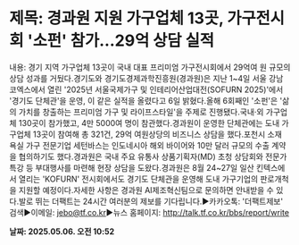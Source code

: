 # **제목: 경과원 지원 가구업체 13곳, 가구전시회 '소펀' 참가…29억 상담 실적**

  내용: 경기 지역 가구업체 13곳이 국내 대표 프리미엄 가구전시회에서 29억여 원 규모의 상담 성과를 거뒀다.경기도와 경기도경제과학진흥원(경과원)은 지난 1~4일 서울 강남 코엑스에서 열린 '2025년 서울국제가구 및 인테리어산업대전(SOFURN 2025)'에서 '경기도 단체관'을 운영, 이 같은 실적을 올렸다고 6일 밝혔다.올해 6회째인 '소펀'은 '삶의 가치를 창출하는 프리미엄 가구 및 라이프스타일'을 주제로 진행됐다.국내·외 가구업체 130곳이 참가했고, 4만 5000여 명이 참관했다.경과원이 운영한 단체관에는 도내 가구업체 13곳이 참여해 총 321건, 29억 여원상당의 비즈니스 상담을 했다.포천시 소재 욕실 가구 전문기업 세턴바스는 인도네시아 해외 바이어와 10만 달러 규모의 수출 계약을 협의하기도 했다.경과원은 국내 주요 유통사 상품기획자(MD) 초청 상담회와 전문가 특강 등 부대행사를 마련해 현장 상담을 도왔다.경과원은 8월 24~27일 일산 킨텍스에서 열리는 'KOFURN' 전시회에서도 경기도 단체관을 운영해 도내 가구기업의 판로개척을 지원할 예정이다.자세한 사항은 경과원 AI제조혁신팀으로 문의하면 안내받을 수 있다.발로 뛰는 더팩트는 24시간 여러분의 제보를 기다립니다.▶카카오톡: '더팩트제보' 검색▶이메일: jebo@tf.co.kr▶뉴스 홈페이지: http://talk.tf.co.kr/bbs/report/write

  **날짜: 2025.05.06. 오전 10:52**